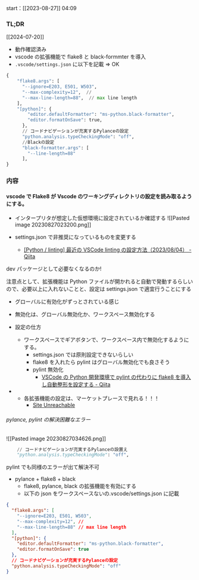 start：[[2023-08-27]] 04:09

### TL;DR

[[2024-07-20]]

- 動作確認済み
- vscode の拡張機能で flake8 と black-formmter を導入
- `.vscode/settings.json` に以下を記載 => OK

```python
{
    "flake8.args": [
      "--ignore=E203, E501, W503",
      "--max-complexity=12",  //
      "--max-line-length=88",  // max line length
    ],
    "[python]": {
        "editor.defaultFormatter": "ms-python.black-formatter",
        "editor.formatOnSave": true,
      },
      // コードナビゲーションが充実するPylanceの設定
      "python.analysis.typeCheckingMode": "off",
      //Blackの設定
      "black-formatter.args": [
        "--line-length=88"
      ],
}
```

### 内容

#### vscode で Flake8 が Vscode のワーキングディレクトリの設定を読み取るようにする。

- インタープリタが想定した仮想環境に設定されているか確認する
  ![[Pasted image 20230827023200.png]]

- settings.json で非推奨になっているものを変更する
  - [[Python / linting] 最近の VSCode linting の設定方法（2023/08/04） - Qiita](https://qiita.com/siruku6/items/6a8412c41616b558df66)

dev パッケージとして必要なくなるのか!

注意点として、拡張機能は Python ファイルが開かれると自動で発動するらしいので、必要以上に入れないことと、設定は settings.json で適宜行うことにする

- グローバルに有効化がずっとされている感じ
- 無効化は、グローバル無効化か、ワークスペース無効化する

- 設定の仕方
  - ワークスペースでギアボタンで、ワークスペース内で無効化するようにする。
    - settings.json では原則設定できないらしい
    - flake8 を入れたら pylint はグローバル無効化でも良さそう
    - pylint 無効化
      - [VSCode の Python 開発環境で pylint の代わりに flake8 を導入し自動整形を設定する - Qiita](https://qiita.com/psychoroid/items/2c2acc06c900d2c0c8cb)
- - 各拡張機能の設定は、マーケットプレースで見れる！！！
    - [Site Unreachable](https://marketplace.visualstudio.com/items?itemName=ms-python.pylint)

###### pylance, pylint の解決困難なエラー

![[Pasted image 20230827034626.png]]

```python
    // コードナビゲーションが充実するPylanceの設置え
    "python.analysis.typeCheckingMode": "off",
```

pylint でも同様のエラーが出て解決不可

- pylance + flake8 + black
  - flake8, pylance, black の拡張機能を有効にする
  - 以下の json をワークスペースないの.vscode/settings.json に記載

```json
{
  "flake8.args": [
    "--ignore=E203, E501, W503",
    "--max-complexity=12", //
    "--max-line-length=88" // max line length
  ],
  "[python]": {
    "editor.defaultFormatter": "ms-python.black-formatter",
    "editor.formatOnSave": true
  },
  // コードナビゲーションが充実するPylanceの設定
  "python.analysis.typeCheckingMode": "off"
}
```
